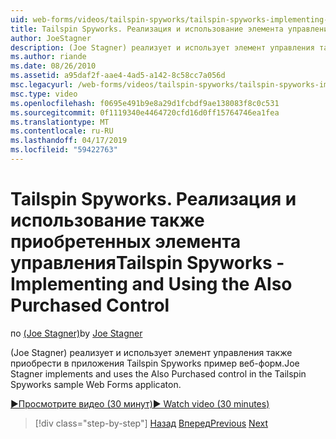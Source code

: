 ```yaml
---
uid: web-forms/videos/tailspin-spyworks/tailspin-spyworks-implementing-and-using-the-also-purchased-control
title: Tailspin Spyworks. Реализация и использование элемента управления также приобретенных | Документация Майкрософт
author: JoeStagner
description: (Joe Stagner) реализует и использует элемент управления также приобрести в пример приложения веб-форм Tailspin Spyworks.
ms.author: riande
ms.date: 08/26/2010
ms.assetid: a95daf2f-aae4-4ad5-a142-8c58cc7a056d
msc.legacyurl: /web-forms/videos/tailspin-spyworks/tailspin-spyworks-implementing-and-using-the-also-purchased-control
msc.type: video
ms.openlocfilehash: f0695e491b9e8a29d1fcbdf9ae138083f8c0c531
ms.sourcegitcommit: 0f1119340e4464720cfd16d0ff15764746ea1fea
ms.translationtype: MT
ms.contentlocale: ru-RU
ms.lasthandoff: 04/17/2019
ms.locfileid: "59422763"
---
```

# <a name="tailspin-spyworks---implementing-and-using-the-also-purchased-control"></a><span data-ttu-id="59496-103">Tailspin Spyworks. Реализация и использование также приобретенных элемента управления</span><span class="sxs-lookup"><span data-stu-id="59496-103">Tailspin Spyworks - Implementing and Using the Also Purchased Control</span></span>

<span data-ttu-id="59496-104">по [(Joe Stagner)](https://github.com/JoeStagner)</span><span class="sxs-lookup"><span data-stu-id="59496-104">by [Joe Stagner](https://github.com/JoeStagner)</span></span>

<span data-ttu-id="59496-105">(Joe Stagner) реализует и использует элемент управления также приобрести в приложения Tailspin Spyworks пример веб-форм.</span><span class="sxs-lookup"><span data-stu-id="59496-105">Joe Stagner implements and uses the Also Purchased control in the Tailspin Spyworks sample Web Forms applicaton.</span></span>

[<span data-ttu-id="59496-106">&#9654;Просмотрите видео (30 минут)</span><span class="sxs-lookup"><span data-stu-id="59496-106">&#9654; Watch video (30 minutes)</span></span>](https://channel9.msdn.com/Blogs/ASP-NET-Site-Videos/tailspin-spyworks-implementing-and-using-the-also-purchased-control)

> [!div class="step-by-step"]
> <span data-ttu-id="59496-107">[Назад](tailspin-spyworks-creating-and-using-the-popular-products-control.md)
> [Вперед](tailspin-spyworks-intro-ui-and-edm.md)</span><span class="sxs-lookup"><span data-stu-id="59496-107">[Previous](tailspin-spyworks-creating-and-using-the-popular-products-control.md)
[Next](tailspin-spyworks-intro-ui-and-edm.md)</span></span>
